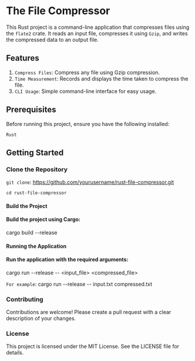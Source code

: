 # The File Compressor
This Rust project is a command-line application that compresses files using the `flate2` crate. It reads an input file, compresses it using `Gzip`, and writes the compressed data to an output file.

## Features
1. `Compress Files`: Compress any file using Gzip compression.
2. `Time Measurement`: Records and displays the time taken to compress the file.
3. `CLI Usage`: Simple command-line interface for easy usage.

## Prerequisites
Before running this project, ensure you have the following installed:

`Rust`

## Getting Started
### Clone the Repository
`git clone`: https://github.com/yourusername/rust-file-compressor.git

`cd rust-file-compressor`

#### Build the Project
#### Build the project using Cargo: 
cargo build --release

#### Running the Application
#### Run the application with the required arguments:
cargo run --release -- <input_file> <compressed_file>

`For example`:
cargo run --release -- input.txt compressed.txt 


### Contributing
Contributions are welcome! Please create a pull request with a clear description of your changes.

### License
This project is licensed under the MIT License. See the LICENSE file for details.
